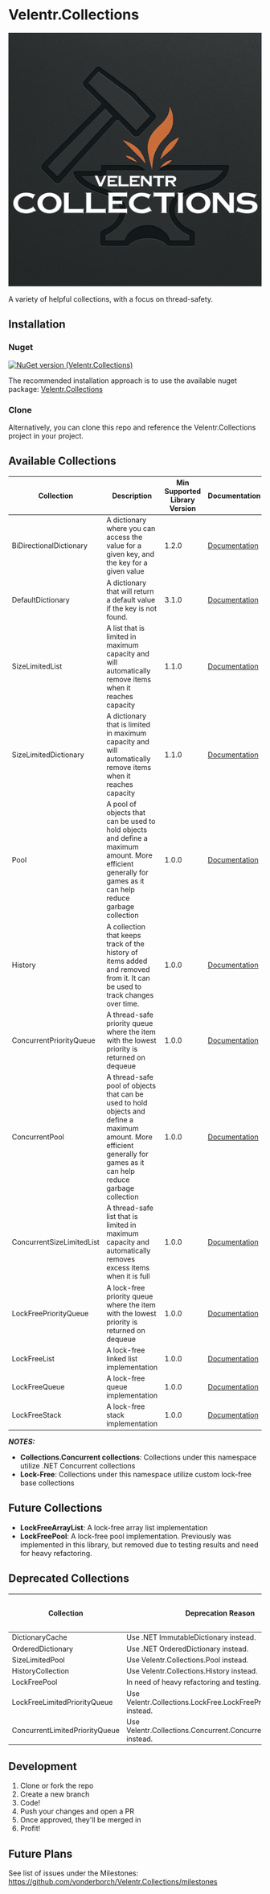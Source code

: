 # Velentr.Collections

![Logo](https://raw.githubusercontent.com/vonderborch/Velentr.Collections/refs/heads/main/logo.png)

A variety of helpful collections, with a focus on thread-safety.

## Installation

### Nuget

[![NuGet version (Velentr.Collections)](https://img.shields.io/nuget/v/Velentr.Collections.svg?style=flat-square)](https://www.nuget.org/packages/Velentr.Collections/)

The recommended installation approach is to use the available nuget
package: [Velentr.Collections](https://www.nuget.org/packages/Velentr.Collections/)

### Clone

Alternatively, you can clone this repo and reference the Velentr.Collections project in your project.

## Available Collections

| Collection                | Description                                                                                                                                                             | Min Supported Library Version | Documentation                                   |
|---------------------------|-------------------------------------------------------------------------------------------------------------------------------------------------------------------------|-------------------------------|-------------------------------------------------|
| BiDirectionalDictionary   | A dictionary where you can access the value for a given key, and the key for a given value                                                                              | 1.2.0                         | [Documentation](docs/BiDirectionalDictionary)   |
| DefaultDictionary         | A dictionary that will return a default value if the key is not found.                                                                                                  | 3.1.0                         | [Documentation](docs/DefaultDictionary)         |
| SizeLimitedList           | A list that is limited in maximum capacity and will automatically remove items when it reaches capacity                                                                 | 1.1.0                         | [Documentation](docs/SizeLimitedList)           |
| SizeLimitedDictionary     | A dictionary that is limited in maximum capacity and will automatically remove items when it reaches capacity                                                           | 1.1.0                         | [Documentation](docs/SizeLimitedDictionary)     |
| Pool                      | A pool of objects that can be used to hold objects and define a maximum amount. More efficient generally for games as it can help reduce garbage collection             | 1.0.0                         | [Documentation](docs/Pool)                      |
| History                   | A collection that keeps track of the history of items added and removed from it. It can be used to track changes over time.                                             | 1.0.0                         | [Documentation](docs/History)                   |
| ConcurrentPriorityQueue   | A thread-safe priority queue where the item with the lowest priority is returned on dequeue                                                                             | 1.0.0                         | [Documentation](docs/ConcurrentPriorityQueue)   |
| ConcurrentPool            | A thread-safe pool of objects that can be used to hold objects and define a maximum amount. More efficient generally for games as it can help reduce garbage collection | 1.0.0                         | [Documentation](docs/ConcurrentPool)            |
| ConcurrentSizeLimitedList | A thread-safe list that is limited in maximum capacity and automatically removes excess items when it is full                                                           | 1.0.0                         | [Documentation](docs/ConcurrentSizeLimitedList) |
| LockFreePriorityQueue     | A lock-free priority queue where the item with the lowest priority is returned on dequeue                                                                               | 1.0.0                         | [Documentation](docs/LockFreePriorityQueue)     |
| LockFreeList              | A lock-free linked list implementation                                                                                                                                  | 1.0.0                         | [Documentation](docs/LockFreeList)              |
| LockFreeQueue             | A lock-free queue implementation                                                                                                                                        | 1.0.0                         | [Documentation](docs/LockFreeQueue)             |
| LockFreeStack             | A lock-free stack implementation                                                                                                                                        | 1.0.0                         | [Documentation](docs/LockFreeStack)             |

**_NOTES:_**

- **Collections.Concurrent collections**: Collections under this namespace utilize .NET Concurrent collections
- **Lock-Free**: Collections under this namespace utilize custom lock-free base collections

## Future Collections

- **LockFreeArrayList**: A lock-free array list implementation
- **LockFreePool**: A lock-free pool implementation. Previously was implemented in this library, but removed due to
  testing results and need for heavy refactoring.

## Deprecated Collections

| Collection                     | Deprecation Reason                                                  | Deprecation Library Version | Max Available Library Version |
|--------------------------------|---------------------------------------------------------------------|-----------------------------|-------------------------------|
| DictionaryCache                | Use .NET ImmutableDictionary instead.                               | 2.0.2                       | 2.0.2                         |
| OrderedDictionary              | Use .NET OrderedDictionary instead.                                 | 2.0.2                       | 2.0.2                         |
| SizeLimitedPool                | Use Velentr.Collections.Pool instead.                               | 2.0.2                       | 2.0.2                         |
| HistoryCollection              | Use Velentr.Collections.History instead.                            | 2.0.2                       | 2.0.2                         |
| LockFreePool                   | In need of heavy refactoring and testing.                           | 2.0.2                       | 2.0.2                         |
| LockFreeLimitedPriorityQueue   | Use Velentr.Collections.LockFree.LockFreePriorityQueue instead.     | 2.0.2                       | 2.0.2                         |
| ConcurrentLimitedPriorityQueue | Use Velentr.Collections.Concurrent.ConcurrentPriorityQueue instead. | 2.0.2                       | 2.0.2                         |

## Development

1. Clone or fork the repo
2. Create a new branch
3. Code!
4. Push your changes and open a PR
5. Once approved, they'll be merged in
6. Profit!

## Future Plans

See list of issues under the Milestones: https://github.com/vonderborch/Velentr.Collections/milestones
